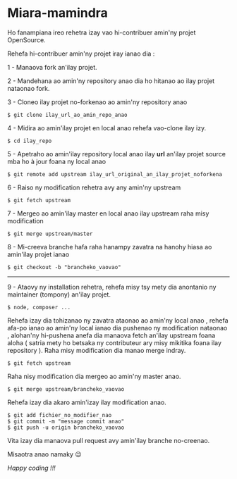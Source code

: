 # Miara-mamindra 

Ho fanampiana ireo rehetra izay vao hi-contribuer amin'ny projet OpenSource.

Rehefa hi-contribuer amin'ny projet iray ianao dia :

1 - Manaova fork an'ilay projet.

2 - Mandehana ao amin'ny repository anao dia ho hitanao ao ilay projet nataonao fork.

3 - Cloneo ilay projet no-forkenao ao amin'ny repository anao
```
$ git clone ilay_url_ao_amin_repo_anao
```
4 - Midira ao amin'ilay projet en local anao rehefa vao-clone ilay izy.
```
$ cd ilay_repo
```
5 - Apetraho ao amin'ilay repository local anao ilay **url** an'ilay projet source mba ho à jour foana ny local anao
```
$ git remote add upstream ilay_url_original_an_ilay_projet_noforkena
```
6 - Raiso ny modification rehetra avy any amin'ny upstream
```
$ git fetch upstream
```
7 - Mergeo ao amin'ilay master en local anao ilay upstream raha misy modification
```
$ git merge upstream/master
```
8 - Mi-creeva branche hafa raha hanampy zavatra na hanohy hiasa ao amin'ilay projet ianao

```
$ git checkout -b "brancheko_vaovao"
```
____
9 - Ataovy ny installation rehetra, rehefa misy tsy mety dia anontanio ny maintainer (tompony) an'ilay projet.
```
$ node, composer ...
```

Rehefa izay dia tohizanao ny zavatra ataonao ao amin'ny local anao , rehefa afa-po ianao ao amin'ny local ianao dia pushenao ny modification nataonao , alohan'ny hi-pushena anefa dia manaova fetch an'ilay upstream foana aloha ( satria mety ho betsaka ny contributeur ary misy mikitika foana ilay repository ).
Raha misy modification dia manao merge indray.
```
$ git fetch upstream
```
Raha nisy modification dia mergeo ao amin'ny master anao.
```
$ git merge upstream/brancheko_vaovao
```

Rehefa izay dia akaro amin'izay ilay modification anao.
```
$ git add fichier_no_modifier_nao
$ git commit -m "message commit anao"
$ git push -u origin brancheko_vaovao
```

Vita izay dia manaova pull request avy amin'ilay branche no-creenao.

Misaotra anao namaky 😉


*Happy coding !!!*
